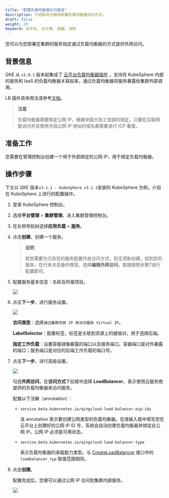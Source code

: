 ```yaml
---
title: "配置负载均衡器访问服务"
description: 介绍如何为服务配置负载均衡器访问方式。
draft: false
weight: 20
keyword: 云平台, 云计算, 容器, QKE
---
```


您可以为您部署在集群的服务指定通过负载均衡器的方式提供外网访问。

## 背景信息

QKE 从 `v1.0.1` 版本起集成了 [云平台负载均衡器插件](https://github.com/yunify/qingcloud-cloud-controller-manager) ，支持将 KubeSphere 内部的服务和 IaaS 的负载均衡器关联起来，通过负载均衡器将服务暴露给集群外部调用。

LB 插件具体用法请参考[文档](https://github.com/yunify/qingcloud-cloud-controller-manager/blob/v1.3.4/docs/configure.md)。

> **注意**
>
> 负载均衡器需要绑定公网 IP，根据中国大陆工信部的规定，只要在互联网能访问并且使用大陆公网 IP 地址的域名都需要进行 ICP 备案。

## 准备工作

您需要在管理控制台创建一个用于外部绑定的公网 IP，用于绑定负载均衡器。

## 操作步骤

下文以 QKE 版本`v3.1.1 - KubeSphere v3.1.1`安装的 KubeSphere 为例，介绍在 KubeSphere 上进行的配置操作。

1. 登录 KubeSphere 控制台。

2. 选择**平台管理** > **集群管理**，进入集群管理控制台。

3. 在左侧导航树选择**应用负载** > **服务**。

4. 点击**创建**，创建一个服务。

   > **说明**
   >
   > 若您需要为已存在的服务配置外放访问方式，则无须新创建。找到您的服务，在行末点击操作按钮，选择**编辑外网访问**，直接按照步骤7进行配置即可。

5. 配置服务基本信息：名称及所属项目。

   ![](../../../_images/ks_service_lb_1.png)

6. 点击**下一步**，进行服务设置。

   ![](../../../_images/ks_service_lb_2.png)

   **访问类型**：选择`通过集群内部 IP 来访问服务 Virtual IP`。

   **LabelSelector**：配置标签，标签是关联到资源上的键值对，用于选择后端。

   **指定工作负载**：设置容器镜像暴露的端口以及服务端口。容器端口是对外暴露的端口；服务端口是对应的后端工作负载的端口号。

7. 点击**下一步**，进行高级设置。

   ![](../../../_images/ks_service_lb_3.png)

   勾选**外网访问**，在**访问方式**下拉框中选择 **LoadBalancer**，表示使用云服务商提供的负载均衡器来访问服务。

   配置以下注解（annotation）：

   - `service.beta.kubernetes.io/qingcloud-load-balancer-eip-ids`

     该 annotation 表示要创建公网类型的负载均衡器。在值输入框中填写您在云平台上创建好的公网 IP ID 号，系统会自动创建负载均衡器并绑定此公网 IP。公网 IP 必须是可用状态。

   - `service.beta.kubernetes.io/qingcloud-load-balancer-type`

     表示负载均衡器的承载能力类型。与 [CreateLoadBalancer](/development_docs/api/command_list/lb/create_loadbalancer/) 接口中的 `loadbalancer_typ` 取值范围相同。

8. 点击**创建**。

   配置完成后，您便可以通过公网 IP 访问到集群内部服务。

   ![](../../../_images/ks_service_lb_4.png)

